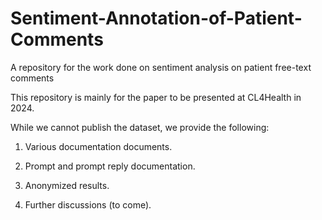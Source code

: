 # Sentiment-Annotation-of-Patient-Comments
A repository for the work done on sentiment analysis on patient free-text comments

This repository is mainly for the paper to be presented at CL4Health in 2024.

While we cannot publish the dataset, we provide the following:

1) Various documentation documents.

2) Prompt and prompt reply documentation.

3) Anonymized results.

4) Further discussions (to come).
